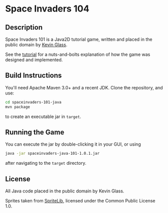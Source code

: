 # Space Invaders 104

## Description

Space Invaders 101 is a Java2D tutorial game, written and placed in the public domain by [Kevin Glass].

See the [tutorial] for a nuts-and-bolts explanation of how the game was designed and implemented.

[Kevin Glass]:http://www.cokeandcode.com/
[tutorial]:https://github.com/marcliberatore/spaceinvaders-101-java/blob/master/TUTORIAL.md

## Build Instructions

You'll need Apache Maven 3.0+ and a recent JDK. Clone the repository, and use:

```bash
cd spaceinvaders-101-java
mvn package
```

to create an executable jar in `target`. 

## Running the Game

You can execute the jar by double-clicking it in your GUI, or using

```bash
java -jar spaceinvaders-java-101-1.0.1.jar
```

after navigating to the `target` directory.

## License

All Java code placed in the public domain by Kevin Glass.

Sprites taken from [SpriteLib], licensed under the Common Public License 1.0.

[SpriteLib]:http://www.widgetworx.com/widgetworx/portfolio/spritelib.html
